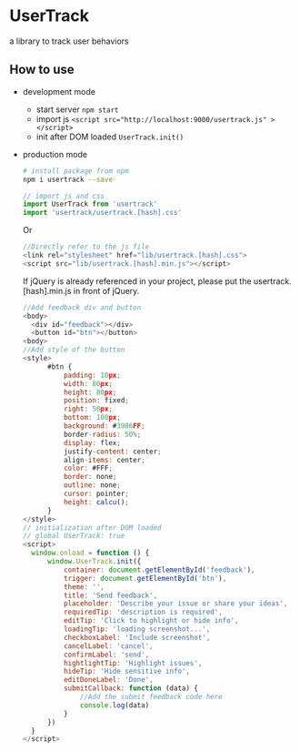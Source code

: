 # UserTrack
a library to track user behaviors

## How to use

- development mode

  - start server `npm start`
  - import js `<script src="http://localhost:9000/usertrack.js" ></script>`
  - init after DOM loaded `UserTrack.init()`

- production mode

  ```bash
  # install package from npm
  npm i usertrack --save
  ```

  ```js
  // import js and css
  import UserTrack from 'usertrack'
  import 'usertrack/usertrack.[hash].css'
  ```
  Or
  ```js
  //Directly refer to the js file
  <link rel="stylesheet" href="lib/usertrack.[hash].css">
  <script src="lib/usertrack.[hash].min.js"></script>
  
  ```
  If jQuery is already referenced in your project, please put the usertrack.[hash].min.js in front of jQuery.
  ```js
  //Add feedback div and button
  <body>
    <div id="feedback"></div>
    <button id="btn"></button>
  <body>
  //Add style of the button
  <style>
        #btn {
            padding: 10px;
            width: 80px;
            height: 80px;
            position: fixed;
            right: 50px;
            bottom: 100px;
            background: #3986FF;
            border-radius: 50%;
            display: flex;
            justify-content: center;
            align-items: center;
            color: #FFF;
            border: none;
            outline: none;
            cursor: pointer;
            height: calcu();
        }
  </style>
  // initialization after DOM loaded
  // global UserTrack: true 
  <script>
    window.onload = function () {
        window.UserTrack.init({
            container: document.getElementById('feedback'),
            trigger: document.getElementById('btn'),
            theme: '',
            title: 'Send feedback',
            placeholder: 'Describe your issue or share your ideas',
            requiredTip: 'description is required',
            editTip: 'Click to highlight or hide info',
            loadingTip: 'loading screenshot...',
            checkboxLabel: 'Include screenshot',
            cancelLabel: 'cancel',
            confirmLabel: 'send',
            hightlightTip: 'Highlight issues',
            hideTip: 'Hide sensitive info',
            editDoneLabel: 'Done',
            submitCallback: function (data) {
                //Add the submit feedback code here
                console.log(data)
            }
        })
    }
  </script>
  ```

